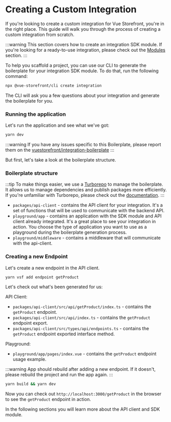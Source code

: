 # Creating a Custom Integration

If you're looking to create a custom integration for Vue Storefront, you're in the right place. This guide will walk you through the process of creating a custom integration from scratch.

:::warning
This section covers how to create an integration SDK module. If you're looking for a ready-to-use integration, please check out the [Modules](/integrations) section.
:::

To help you scaffold a project, you can use our CLI to generate the boilerplate for your integration SDK module. To do that, run the following command:

[//]: # "//TODO: add link to the boilerplate"

```bash
npx @vue-storefront/cli create integration
```

The CLI will ask you a few questions about your integration and generate the boilerplate for you.

### Running the application

Let's run the application and see what we've got:

```bash
yarn dev
```

:::warning
If you have any issues specific to this Boilerplate, please report them on the [vuestorefront/integration-boilerplate](https://github.com/vuestorefront/integration-boilerplate)
:::

But first, let's take a look at the boilerplate structure.

### Boilerplate structure

:::tip
To make things easier, we use a [Turborepo](https://turbo.build/) to manage the boilerplate.
It allows us to manage dependencies and publish packages more efficiently.
If you're unfamiliar with Turborepo, please check out the [documentation](https://turbo.build/repo/docs).
:::

- `packages/api-client` - contains the API client for your integration. It's a set of functions that will be used to communicate with the backend API.
- `playground/app` - contains an application with the SDK module and API client already integrated. It's a great place to see your integration in action.
  You choose the type of application you want to use as a playground during the boilerplate generation process.
- `playground/middleware` - contains a middleware that will communicate with the api-client.

### Creating a new Endpoint

Let's create a new endpoint in the API client.

```bash
yarn vsf add endpoint getProduct
```

Let's check out what's been generated for us:

API Client:

- `packages/api-client/src/api/getProduct/index.ts` - contains the `getProduct` endpoint.
- `packages/api-client/src/api/index.ts` - contains the `getProduct` endpoint export.
- `packages/api-client/src/types/api/endpoints.ts` - contains the `getProduct` endpoint exported interface method.

Playground:

- `playground/app/pages/index.vue` - contains the `getProduct` endpoint usage example.

:::warning
App should rebuild after adding a new endpoint. If it doesn't, please rebuild the project and run the app again.
:::

```bash
yarn build && yarn dev
```

Now you can check out `http://localhost:3000/getProduct` in the browser to see the `getProduct` endpoint in action.

In the following sections you will learn more about the API client and SDK module.
